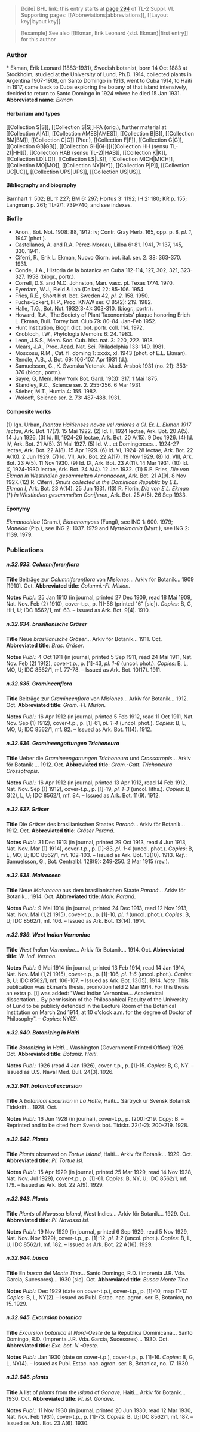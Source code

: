 > [!cite] BHL link: this entry starts at [page 294](https://www.biodiversitylibrary.org/page/33260282) of TL-2 Suppl. VI.
> Supporting pages: [[Abbreviations|abbreviations]], [[Layout key|layout key]].

> [!example] See also [[Ekman, Erik Leonard {std. Ekman}|first entry]] for this author

### Author

\* Ekman, Erik Leonard (1883-1931), Swedish botanist, born 14 Oct 1883 at Stockholm, studied at the University of Lund, Ph.D. 1914, collected plants in Argentina 1907-1908, on Santo Domingo in 1913, went to Cuba 1914, to Haiti in 1917, came back to Cuba exploring the botany of that island intensively, decided to return to Santo Domingo in 1924 where he died 15 Jan 1931. 
**Abbreviated name**: *Ekman*

#### Herbarium and types

[[Collection S|S]], [[Collection S|S]]-PA (orig.), further material at [[Collection A|A]], [[Collection AMES|AMES]], [[Collection B|B]], [[Collection BM|BM]], [[Collection C|C]] (Pter.), [[Collection F|F]], [[Collection G|G]], [[Collection GB|GB]], [[Collection GH|GH]]([[Collection HH (sensu TL-2)|HH]]), [[Collection HAB (sensu TL-2)|HAB]], [[Collection K|K]], [[Collection LD|LD]], [[Collection LS|LS]], [[Collection MICH|MICH]], [[Collection MO|MO]], [[Collection NY|NY]], [[Collection P|P]], [[Collection UC|UC]], [[Collection UPS|UPS]], [[Collection US|US]].

#### Bibliography and biography

Barnhart 1: 502; BL 1: 227; BM 6: 297; Hortus 3: 1192; IH 2: 180; KR p. 155; Langman p. 261; TL-2/1: 739-740, and see indexes.

#### Biofile

- Anon., Bot. Not. 1908: 88, 1912: iv; Contr. Gray Herb. 165, opp. p. 8, *pl. 1*, 1947 (phot.).
- Castellanos, A. and R.A. Pérez-Moreau, Lilloa 6: 81. 1941, 7: 137, 145, 330. 1941.
- Ciferri, R., Erik L. Ekman, Nuovo Giorn. bot. ital. ser. 2. 38: 363-370. 1931.
- Conde, J.A., Historia de la botanica en Cuba 112-114, 127, 302, 321, 323-327. 1958 (biogr., portr.).
- Correll, D.S. and M.C. Johnston, Man. vasc. pl. Texas 1774. 1970.
- Eyerdam, W.J., Field & Lab (Dallas) 22: 85-106. 1954.
- Fries, R.E., Short hist. bot. Sweden 42, *pl. 2.* 158. 1950.
- Fuchs-Eckert, H.P., Proc. KNAW ser. C 85(2): 219. 1982.
- Halle, T.G., Bot. Not. 1932(3-4): 303-310. (biogr., portr.).
- Howard, R.A., The Society of Plant Taxonomists' plaque honoring Erich L. Ekman, Bull. Torrey bot. Club 79: 80-84. Jan-Feb 1952.
- Hunt Institution, Biogr. dict. bot. portr. coll. 114. 1972.
- Knobloch, I.W., Phytologia Memoirs 6: 24. 1983.
- Leon, J.S.S., Mem. Soc. Cub. hist. nat. 3: 220, 222. 1918.
- Mears, J.A., Proc. Acad. Nat. Sci. Philadelphia 133: 149. 1981.
- Moscosu, R.M., Cat. fl. doming 1: xxxix, xl. 1943 (phot. of E.L. Ekman).
- Rendle, A.B., J. Bot. 69: 106-107. Apr 1931 (d.).
- Samuelsson, G., K. Svenska Vetensk. Akad. Årsbok 1931 (no. 21): 353-376 (biogr., portr.).
- Sayre, G, Mem. New York Bot. Gard. 19(3): 317. 1 Mai 1875.
- Standley, P.C., Science ser. 2. 255-256. 6 Mar 1931.
- Stieber, M.T., Huntia 4: 155. 1982.
- Wolcoft, Science ser. 2. 73: 487-488. 1931.

#### Composite works

(1) Ign. Urban, *Plantae Haitienses novae vel rariores a Cl. Er. L. Ekman 1917 lectae*, Ark. Bot. 17(7). 15 Mai 1922.
(2) Id. II, 1924 lectae, Ark. Bot. 20 A(5). 14 Jun 1926.
(3) Id. III, 1924-26 lectae, Ark. Bot. 20 A(15). 9 Dec 1926.
(4) Id. IV, Ark. Bot. 21 A(5). 31 Mai 1927.
(5) Id. V... et Domingenses... 1924-27 lectae, Ark. Bot. 22 A(8). 15 Apr 1929.
(6) Id. VI, 1924-28 lectae, Ark. Bot. 22 A(10). 2 Jun 1929.
(7) Id. VII, Ark. Bot. 22 A(17). 19 Nov 1929.
(8) Id. VIII, Ark. Bot. 23 A(5). 11 Nov 1930.
(9) Id. IX, Ark. Bot. 23 A(11). 14 Mar 1931.
(10) Id. X, 1924-1930 lectae, Ark. Bot. 24 A(4). 12 Jan 1932.
(11) R.E. Fries, *Die von Ekman in Westindien gesammelten Annonaceen*, Ark. Bot. 21 A(9). 8 Nov 1927.
(12) R. Ciferri, *Smuts collected in the Dominican Republic by E.L. Ekman I*, Ark. Bot. 23 A(14). 25 Jun 1931.
(13) R. Florin, *Die von E.L. Ekman* (†) *in Westindien gesammelten Coniferen*, Ark. Bot. 25 A(5). 26 Sep 1933.

#### Eponymy

*Ekmanochloa* (Gram.), *Ekmanomyces* (Fungi), see ING 1: 600. 1979; *Manekia* (Pip.), see ING 2: 1037. 1979 and *Myrtekmania* (Myrt.), see ING 2: 1139. 1979.

### Publications

##### n.32.633. Columniferenflora

**Title**
Beiträge zur *Columniferenflora* von *Misiones*... Arkiv för Botanik... 1909 \[1910\]. Oct.
**Abbreviated title**: *Columni.-Fl. Mision.*

**Notes**
*Publ*.: 25 Jan 1910 (in journal, printed 27 Dec 1909, read 18 Mai 1909, Nat. Nov. Feb (2) 1910), cover-t.p., p. \[1\]-56 (printed "6" \[sic\]). *Copies*: B, G, HH, U; IDC 8562/1, mf. 63. – Issued as Ark. Bot. 9(4). 1910.

##### n.32.634. brasilianische Gräser

**Title**
Neue *brasilianische Gräser*... Arkiv för Botanik... 1911. Oct.
**Abbreviated title**: *Bras. Gräser*.

**Notes**
*Publ*.: 4 Oct 1911 (in journal, printed 5 Sep 1911, read 24 Mai 1911, Nat. Nov. Feb (2) 1912), cover-t.p., p. \[1\]-43, *pl. 1-6* (uncol. phot.). *Copies*: B, L, MO, U; IDC 8562/1, mf. 77-78. – Issued as Ark. Bot. 10(17). 1911.

##### n.32.635. Gramineenflora

**Title**
Beiträge zur *Gramineenflora* von *Misiones*... Arkiv för Botanik... 1912. Oct.
**Abbreviated title**: *Gram.-Fl. Mision.*

**Notes**
*Publ*.: 16 Apr 1912 (in journal, printed 5 Feb 1912, read 11 Oct 1911, Nat. Nov. Sep (1) 1912), cover-t.p., p. \[1\]-61, *pl. 1-4* (uncol. phot.). *Copies*: B, L, MO, U; IDC 8562/1, mf. 82. – Issued as Ark. Bot. 11(4). 1912.

##### n.32.636. Gramineengattungen Trichoneura

**Title**
Ueber die *Gramineengattungen Trichoneura* und *Crossotropis*... Arkiv för Botanik ... 1912. Oct.
**Abbreviated title**: *Gram.-Gatt. Trichoneura Crossotropis*.

**Notes**
*Publ*.: 16 Apr 1912 (in journal, printed 13 Apr 1912, read 14 Feb 1912, Nat. Nov. Sep (1) 1912), cover-t.p., p. \[1\]-19, *pl. 1-3* (uncol. liths.). *Copies*: B, G(2), L, U; IDC 8562/1, mf. 84. – Issued as Ark. Bot. 11(9). 1912.

##### n.32.637. Gräser

**Title**
Die *Gräser* des brasilianischen Staates *Paraná*... Arkiv för Botanik... 1912. Oct.
**Abbreviated title**: *Gräser Paraná*.

**Notes**
*Publ*.: 31 Dec 1913 (in journal, printed 29 Oct 1913, read 4 Jun 1913, Nat. Nov. Mar (1) 1914), cover-t.p., p. \[1\]-83, *pl. 1-4* (uncol. phot.). *Copies*: B, L, MO, U; IDC 8562/1, mf. 102–103. – Issued as Ark. Bot. 13(10). 1913.
*Ref*.: Samuelsson, G., Bot. Centralbl. 128(9): 249-250. 2 Mar 1915 (rev.).

##### n.32.638. Malvaceen

**Title**
Neue *Malvaceen* aus dem brasilianischen Staate *Paraná*... Arkiv för Botanik... 1914. Oct.
**Abbreviated title**: *Malv. Paraná*.

**Notes**
*Publ*.: 9 Mai 1914 (in journal, printed 24 Dec 1913, read 12 Nov 1913, Nat. Nov. Mai (1,2) 1915), cover-t.p., p. \[1\]-10, *pl. 1* (uncol. phot.). *Copies*: B, U; IDC 8562/1, mf. 106. – Issued as Ark. Bot. 13(14). 1914.

##### n.32.639. West Indian Vernoniae

**Title**
*West Indian Vernoniae*... Arkiv för Botanik... 1914. Oct.
**Abbreviated title**: *W. Ind. Vernon.*

**Notes**
*Publ*.: 9 Mai 1914 (in journal, printed 13 Feb 1914, read 14 Jan 1914, Nat. Nov. Mai (1,2) 1915), cover-t.p., p. \[1\]-106, *pl. 1-6* (uncol. phot.). *Copies*: B, U; IDC 8562/1, mf. 106-107. – Issued as Ark. Bot. 13(15). 1914.
*Note*: This publication was Ekman's thesis, promotion held 2 Mar 1914. For this thesis an extra p. \[i\] was added: "West Indian Vernoniae... Academical dissertation... By permission of the Philosophical Faculty of the University of Lund to be publicly defended in the Lecture Room of the Botanical Institution on March 2nd 1914, at 10 o'clock a.m. for the degree of Doctor of Philosophy". – *Copies*: NY(2).

##### n.32.640. Botanizing in Haiti

**Title**
*Botanizing in Haiti*... Washington (Government Printed Office) 1926. Oct.
**Abbreviated title**: *Botaniz. Haiti*.

**Notes**
*Publ*.: 1926 (read 4 Jan 1926), cover-t.p., p. \[1\]-15. *Copies*: B, G, NY. – Issued as U.S. Naval Med. Bull. 24(3). 1926.

##### n.32.641. botanical excursion

**Title**
A *botanical excursion* in *La Hotte*, Haiti... Särtryck ur Svensk Botanisk Tidskrift... 1928. Oct.

**Notes**
*Publ*.: 16 Jun 1928 (in journal), cover-t.p., p. \[200\]-219. *Copy*: B. – Reprinted and to be cited from Svensk bot. Tidskr. 22(1-2): 200-219. 1928.

##### n.32.642. Plants

**Title**
*Plants* observed on *Tortue Island*, Haiti... Arkiv för Botanik... 1929. Oct.
**Abbreviated title**: *Pl. Tortue Isl.*

**Notes**
*Publ*.: 15 Apr 1929 (in journal, printed 25 Mar 1929, read 14 Nov 1928, Nat. Nov. Jul 1929), cover-t.p., p. \[1\]-61. *Copies*: B, NY, U; IDC 8562/1, mf. 179. – Issued as Ark. Bot. 22 A(9). 1929.

##### n.32.643. Plants

**Title**
*Plants* of *Navassa Island*, West Indies... Arkiv för Botanik... 1929. Oct.
**Abbreviated title**: *Pl. Navassa Isl.*

**Notes**
*Publ*.: 19 Nov 1929 (in journal, printed 6 Sep 1929, read 5 Nov 1929, Nat. Nov. Nov 1929), cover-t.p., p. \[1\]-12, *pl. 1-2* (uncol. phot.). *Copies*: B, L, U; IDC 8562/1, mf. 182. – Issued as Ark. Bot. 22 A(16). 1929.

##### n.32.644. busca

**Title**
En *busca* del *Monte Tina*... Santo Domingo, R.D. (Imprenta J.R. Vda. Garcia, Sucesores)... 1930 \[sic\]. Oct.
**Abbreviated title**: *Busca Monte Tina*.

**Notes**
*Publ*.: Dec 1929 (date on cover-t.p.), cover-t.p., p. \[1\]-10, map 11-17. *Copies*: B, L, NY(2). – Issued as Publ. Estac. nac. agron. ser. B, Botanica, no. 15. 1929.

##### n.32.645. Excursion botanica

**Title**
*Excursion botanica* al *Nord-Oeste* de la Republica Dominicana... Santo Domingo, R.D. (Imprenta J.R. Vda. Garcia, Sucesores)... 1930. Oct.
**Abbreviated title**: *Exc. bot. N.-Oeste*.

**Notes**
*Publ*.: Jan 1930 (date on cover-t.p.), cover-t.p., p. \[1\]-16. *Copies*: B, G, L, NY(4). – Issued as Publ. Estac. nac. agron. ser. B, Botanica, no. 17. 1930.

##### n.32.646. plants

**Title**
A list of *plants* from the *island* of *Gonave*, Haiti... Arkiv för Botanik... 1930. Oct.
**Abbreviated title**: *Pl. isl. Gonave*.

**Notes**
*Publ*.: 11 Nov 1930 (in journal, printed 20 Jun 1930, read 12 Mar 1930, Nat. Nov. Feb 1931), cover-t.p., p. \[1\]-73. *Copies*: B, U; IDC 8562/1, mf. 187. – Issued as Ark. Bot. 23 A(6). 1930.

